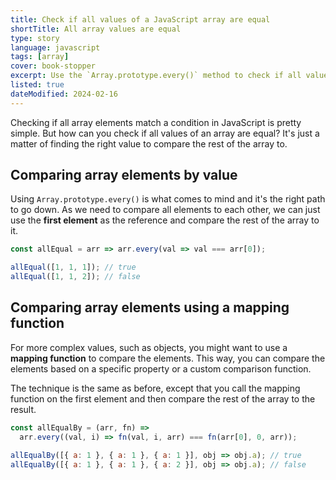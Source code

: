 ```yaml
---
title: Check if all values of a JavaScript array are equal
shortTitle: All array values are equal
type: story
language: javascript
tags: [array]
cover: book-stopper
excerpt: Use the `Array.prototype.every()` method to check if all values of an array are equal in JavaScript.
listed: true
dateModified: 2024-02-16
---
```


Checking if all array elements match a condition in JavaScript is pretty simple. But how can you check if all values of an array are equal? It's just a matter of finding the right value to compare the rest of the array to.

## Comparing array elements by value

Using `Array.prototype.every()` is what comes to mind and it's the right path to go down. As we need to compare all elements to each other, we can just use the **first element** as the reference and compare the rest of the array to it.

```js
const allEqual = arr => arr.every(val => val === arr[0]);

allEqual([1, 1, 1]); // true
allEqual([1, 1, 2]); // false
```

## Comparing array elements using a mapping function

For more complex values, such as objects, you might want to use a **mapping function** to compare the elements. This way, you can compare the elements based on a specific property or a custom comparison function.

The technique is the same as before, except that you call the mapping function on the first element and then compare the rest of the array to the result.

```js
const allEqualBy = (arr, fn) =>
  arr.every((val, i) => fn(val, i, arr) === fn(arr[0], 0, arr));

allEqualBy([{ a: 1 }, { a: 1 }, { a: 1 }], obj => obj.a); // true
allEqualBy([{ a: 1 }, { a: 1 }, { a: 2 }], obj => obj.a); // false
```
